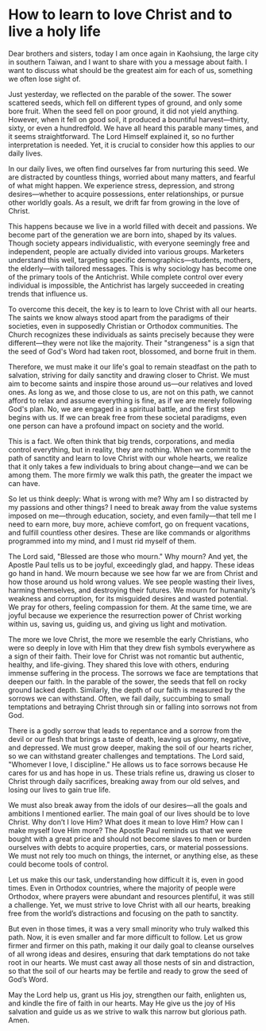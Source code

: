 # How to learn to love Christ and to live a holy life

Dear brothers and sisters, today I am once again in Kaohsiung, the large city in southern Taiwan, and I want to share with you a message about faith. I want to discuss what should be the greatest aim for each of us, something we often lose sight of.

Just yesterday, we reflected on the parable of the sower. The sower scattered seeds, which fell on different types of ground, and only some bore fruit. When the seed fell on poor ground, it did not yield anything. However, when it fell on good soil, it produced a bountiful harvest—thirty, sixty, or even a hundredfold. We have all heard this parable many times, and it seems straightforward. The Lord Himself explained it, so no further interpretation is needed. Yet, it is crucial to consider how this applies to our daily lives.

In our daily lives, we often find ourselves far from nurturing this seed. We are distracted by countless things, worried about many matters, and fearful of what might happen. We experience stress, depression, and strong desires—whether to acquire possessions, enter relationships, or pursue other worldly goals. As a result, we drift far from growing in the love of Christ.

This happens because we live in a world filled with deceit and passions. We become part of the generation we are born into, shaped by its values. Though society appears individualistic, with everyone seemingly free and independent, people are actually divided into various groups. Marketers understand this well, targeting specific demographics—students, mothers, the elderly—with tailored messages. This is why sociology has become one of the primary tools of the Antichrist. While complete control over every individual is impossible, the Antichrist has largely succeeded in creating trends that influence us.

To overcome this deceit, the key is to learn to love Christ with all our hearts. The saints we know always stood apart from the paradigms of their societies, even in supposedly Christian or Orthodox communities. The Church recognizes these individuals as saints precisely because they were different—they were not like the majority. Their "strangeness" is a sign that the seed of God's Word had taken root, blossomed, and borne fruit in them.

Therefore, we must make it our life's goal to remain steadfast on the path to salvation, striving for daily sanctity and drawing closer to Christ. We must aim to become saints and inspire those around us—our relatives and loved ones. As long as we, and those close to us, are not on this path, we cannot afford to relax and assume everything is fine, as if we are merely following God's plan. No, we are engaged in a spiritual battle, and the first step begins with us. If we can break free from these societal paradigms, even one person can have a profound impact on society and the world.

This is a fact. We often think that big trends, corporations, and media control everything, but in reality, they are nothing. When we commit to the path of sanctity and learn to love Christ with our whole hearts, we realize that it only takes a few individuals to bring about change—and we can be among them. The more firmly we walk this path, the greater the impact we can have.

So let us think deeply: What is wrong with me? Why am I so distracted by my passions and other things? I need to break away from the value systems imposed on me—through education, society, and even family—that tell me I need to earn more, buy more, achieve comfort, go on frequent vacations, and fulfill countless other desires. These are like commands or algorithms programmed into my mind, and I must rid myself of them.

The Lord said, "Blessed are those who mourn." Why mourn? And yet, the Apostle Paul tells us to be joyful, exceedingly glad, and happy. These ideas go hand in hand. We mourn because we see how far we are from Christ and how those around us hold wrong values. We see people wasting their lives, harming themselves, and destroying their futures. We mourn for humanity’s weakness and corruption, for its misguided desires and wasted potential. We pray for others, feeling compassion for them. At the same time, we are joyful because we experience the resurrection power of Christ working within us, saving us, guiding us, and giving us light and motivation.

The more we love Christ, the more we resemble the early Christians, who were so deeply in love with Him that they drew fish symbols everywhere as a sign of their faith. Their love for Christ was not romantic but authentic, healthy, and life-giving. They shared this love with others, enduring immense suffering in the process. The sorrows we face are temptations that deepen our faith. In the parable of the sower, the seeds that fell on rocky ground lacked depth. Similarly, the depth of our faith is measured by the sorrows we can withstand. Often, we fail daily, succumbing to small temptations and betraying Christ through sin or falling into sorrows not from God.

There is a godly sorrow that leads to repentance and a sorrow from the devil or our flesh that brings a taste of death, leaving us gloomy, negative, and depressed. We must grow deeper, making the soil of our hearts richer, so we can withstand greater challenges and temptations. The Lord said, "Whomever I love, I discipline." He allows us to face sorrows because He cares for us and has hope in us. These trials refine us, drawing us closer to Christ through daily sacrifices, breaking away from our old selves, and losing our lives to gain true life.

We must also break away from the idols of our desires—all the goals and ambitions I mentioned earlier. The main goal of our lives should be to love Christ. Why don’t I love Him? What does it mean to love Him? How can I make myself love Him more? The Apostle Paul reminds us that we were bought with a great price and should not become slaves to men or burden ourselves with debts to acquire properties, cars, or material possessions. We must not rely too much on things, the internet, or anything else, as these could become tools of control.

Let us make this our task, understanding how difficult it is, even in good times. Even in Orthodox countries, where the majority of people were Orthodox, where prayers were abundant and resources plentiful, it was still a challenge. Yet, we must strive to love Christ with all our hearts, breaking free from the world’s distractions and focusing on the path to sanctity.

But even in those times, it was a very small minority who truly walked this path. Now, it is even smaller and far more difficult to follow. Let us grow firmer and firmer on this path, making it our daily goal to cleanse ourselves of all wrong ideas and desires, ensuring that dark temptations do not take root in our hearts. We must cast away all those nests of sin and distraction, so that the soil of our hearts may be fertile and ready to grow the seed of God’s Word.

May the Lord help us, grant us His joy, strengthen our faith, enlighten us, and kindle the fire of faith in our hearts. May He give us the joy of His salvation and guide us as we strive to walk this narrow but glorious path. Amen.

